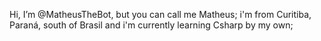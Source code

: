   Hi, I’m @MatheusTheBot, but you can call me Matheus; i'm from Curitiba, Paraná, south of Brasil and i'm currently learning Csharp by my own;
